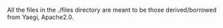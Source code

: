 All the files in the ./files directory are meant to be those derived/borrowed from Yaegi, Apache2.0.
